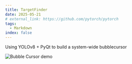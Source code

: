 ```yaml
---
title: TargetFinder
date: 2025-05-21
# external_link: https://github.com/pytorch/pytorch
tags:
  - Markdown
index: false
---
```


Using YOLOv8 + PyQt to build a system-wide bubblecursor

![Bubble Cursor demo](bubble_cursor.gif)

<!--more-->
